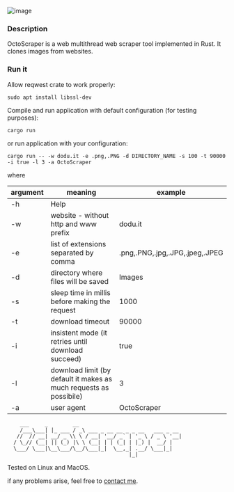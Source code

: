 ![image](https://user-images.githubusercontent.com/6343630/228685803-55a1726d-2a83-469c-bbae-4a3a21e10ac6.png)

### Description
OctoScraper is a web multithread web scraper tool implemented in Rust. It clones images from websites.

### Run it
Allow reqwest crate to work properly:
```
sudo apt install libssl-dev
```

Compile and run application with default configuration (for testing purposes):
```
cargo run
```

or run application with your configuration:
```
cargo run -- -w dodu.it -e .png,.PNG -d DIRECTORY_NAME -s 100 -t 90000 -i true -l 3 -a OctoScraper
```
where 

 | argument | meaning                                           | example                  |
 -----------|---------------------------------------------------|--------------------------|
 | -h       |Help                                               |
 | -w       |website - without http and www prefix              |  dodu.it|
 | -e       |list of extensions separated by comma              | .png,.PNG,.jpg,.JPG,.jpeg,.JPEG|
 | -d       |directory where files will be saved                | Images|
 | -s       |sleep time in millis before making the request     | 1000|
 | -t       |download timeout                                   | 90000|
 | -i       |insistent mode (it retries until download succeed) | true|
 | -l       |download limit (by default it makes as much requests as possibile) | 3|
 | -a       |user agent                                         | OctoScraper|



```
    ___     _        __                                
    /___\___| |_ ___ / _\ ___ _ __ __ _ _ __   ___ _ __ 
   //  // __| __/ _ \\ \ / __| '__/ _` | '_ \ / _ \ '__|
  / \_// (__| || (_) |\ \ (__| | | (_| | |_) |  __/ |   
  \___/ \___|\__\___/\__/\___|_|  \__,_| .__/ \___|_|   
                                       |_|              
```    


Tested on Linux and MacOS.

if any problems arise, feel free to [contact me](https://andre-i.dev/#contactme).
